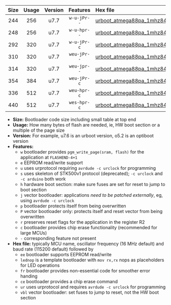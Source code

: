 |Size|Usage|Version|Features|Hex file|
|:-:|:-:|:-:|:-:|:--|
|244|256|u7.7|`w-u-jPr--`|[urboot_atmega88pa_1mhz8432_57600bps_lednop_ur_vbl.hex](https://raw.githubusercontent.com/stefanrueger/urboot.hex/main/mcus/atmega88pa/fcpu_1mhz8432/57600_bps/urboot_atmega88pa_1mhz8432_57600bps_lednop_ur_vbl.hex)|
|248|256|u7.7|`w-u-hpr--`|[urboot_atmega88pa_1mhz8432_57600bps_lednop_fr_ur.hex](https://raw.githubusercontent.com/stefanrueger/urboot.hex/main/mcus/atmega88pa/fcpu_1mhz8432/57600_bps/urboot_atmega88pa_1mhz8432_57600bps_lednop_fr_ur.hex)|
|292|320|u7.7|`w-u-jPr-c`|[urboot_atmega88pa_1mhz8432_57600bps_lednop_fr_ce_ur_vbl.hex](https://raw.githubusercontent.com/stefanrueger/urboot.hex/main/mcus/atmega88pa/fcpu_1mhz8432/57600_bps/urboot_atmega88pa_1mhz8432_57600bps_lednop_fr_ce_ur_vbl.hex)|
|310|320|u7.7|`weu-jPr--`|[urboot_atmega88pa_1mhz8432_57600bps_ee_lednop_ur_vbl.hex](https://raw.githubusercontent.com/stefanrueger/urboot.hex/main/mcus/atmega88pa/fcpu_1mhz8432/57600_bps/urboot_atmega88pa_1mhz8432_57600bps_ee_lednop_ur_vbl.hex)|
|314|320|u7.7|`weu-jpr--`|[urboot_atmega88pa_1mhz8432_57600bps_ee_lednop_fr_ur_vbl.hex](https://raw.githubusercontent.com/stefanrueger/urboot.hex/main/mcus/atmega88pa/fcpu_1mhz8432/57600_bps/urboot_atmega88pa_1mhz8432_57600bps_ee_lednop_fr_ur_vbl.hex)|
|354|384|u7.7|`weu-jPr-c`|[urboot_atmega88pa_1mhz8432_57600bps_ee_lednop_fr_ce_ur_vbl.hex](https://raw.githubusercontent.com/stefanrueger/urboot.hex/main/mcus/atmega88pa/fcpu_1mhz8432/57600_bps/urboot_atmega88pa_1mhz8432_57600bps_ee_lednop_fr_ce_ur_vbl.hex)|
|336|512|u7.7|`weu-hpr-c`|[urboot_atmega88pa_1mhz8432_57600bps_ee_lednop_fr_ce_ur.hex](https://raw.githubusercontent.com/stefanrueger/urboot.hex/main/mcus/atmega88pa/fcpu_1mhz8432/57600_bps/urboot_atmega88pa_1mhz8432_57600bps_ee_lednop_fr_ce_ur.hex)|
|440|512|u7.7|`wes-hpr-c`|[urboot_atmega88pa_1mhz8432_57600bps_ee_lednop_fr_ce.hex](https://raw.githubusercontent.com/stefanrueger/urboot.hex/main/mcus/atmega88pa/fcpu_1mhz8432/57600_bps/urboot_atmega88pa_1mhz8432_57600bps_ee_lednop_fr_ce.hex)|

- **Size:** Bootloader code size including small table at top end
- **Usage:** How many bytes of flash are needed, ie, HW boot section or a multiple of the page size
- **Version:** For example, u7.6 is an urboot version, o5.2 is an optiboot version
- **Features:**
  + `w` bootloader provides `pgm_write_page(sram, flash)` for the application at `FLASHEND-4+1`
  + `e` EEPROM read/write support
  + `u` uses urprotocol requiring `avrdude -c urclock` for programming
  + `s` uses skeleton of STK500v1 protocol (deprecated); `-c urclock` and `-c arduino` both work
  + `h` hardware boot section: make sure fuses are set for reset to jump to boot section
  + `j` vector bootloader: applications *need to be patched externally*, eg, using `avrdude -c urclock`
  + `p` bootloader protects itself from being overwritten
  + `P` vector bootloader only: protects itself and reset vector from being overwritten
  + `r` preserves reset flags for the application in the register R2
  + `c` bootloader provides chip erase functionality (recommended for large MCUs)
  + `-` corresponding feature not present
- **Hex file:** typically MCU name, oscillator frequency (16 MHz default) and baud rate (115200 default) followed by
  + `ee` bootloader supports EEPROM read/write
  + `lednop` is a template bootloader with `mov rx,rx` nops as placeholders for LED operations
  + `fr` bootloader provides non-essential code for smoother error handing
  + `ce` bootloader provides a chip erase command
  + `ur` uses urprotocol and requires `avrdude -c urclock` for programming
  + `vbl` vector bootloader: set fuses to jump to reset, not the HW boot section
